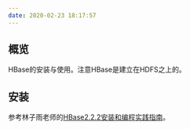 ```yaml
---
date: 2020-02-23 18:17:57
---
```


## 概览

HBase的安装与使用。注意HBase是建立在HDFS之上的。

## 安装

参考林子雨老师的[HBase2.2.2安装和编程实践指南](https://dblab.xmu.edu.cn/blog/2442-2/#more-2442)。

